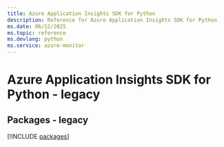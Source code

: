```yaml
---
title: Azure Application Insights SDK for Python
description: Reference for Azure Application Insights SDK for Python
ms.date: 06/12/2025
ms.topic: reference
ms.devlang: python
ms.service: azure-monitor
---
```

# Azure Application Insights SDK for Python - legacy
## Packages - legacy
[!INCLUDE [packages](application-insights-index.md)]